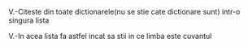 V.-Citeste din toate dictionarele(nu se stie cate dictionare sunt) intr-o singura lista

V.-In acea lista fa astfel incat sa stii in ce limba este cuvantul



